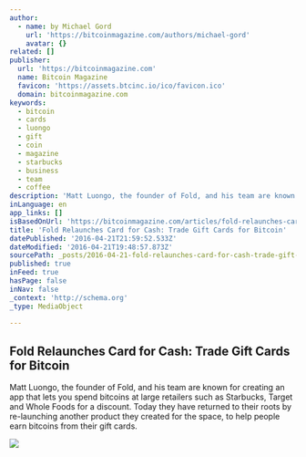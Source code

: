 ```yaml
---
author:
  - name: by Michael Gord
    url: 'https://bitcoinmagazine.com/authors/michael-gord'
    avatar: {}
related: []
publisher:
  url: 'https://bitcoinmagazine.com'
  name: Bitcoin Magazine
  favicon: 'https://assets.btcinc.io/ico/favicon.ico'
  domain: bitcoinmagazine.com
keywords:
  - bitcoin
  - cards
  - luongo
  - gift
  - coin
  - magazine
  - starbucks
  - business
  - team
  - coffee
description: 'Matt Luongo, the founder of Fold, and his team are known for creating an app that lets you spend bitcoins at large retailers such as Starbucks, Target and Whole Foods for a discount. Today they have returned to their roots by re-launching another product they created for the space, to help people earn bitcoins from their gift cards.'
inLanguage: en
app_links: []
isBasedOnUrl: 'https://bitcoinmagazine.com/articles/fold-relaunches-card-for-cash-trade-gift-cards-for-bitcoin-1461261434'
title: 'Fold Relaunches Card for Cash: Trade Gift Cards for Bitcoin'
datePublished: '2016-04-21T21:59:52.533Z'
dateModified: '2016-04-21T19:48:57.873Z'
sourcePath: _posts/2016-04-21-fold-relaunches-card-for-cash-trade-gift-cards-for-bitcoin.md
published: true
inFeed: true
hasPage: false
inNav: false
_context: 'http://schema.org'
_type: MediaObject

---
```

<article style=""><h1>Fold Relaunches Card for Cash: Trade Gift Cards for Bitcoin</h1><p>Matt Luongo, the founder of Fold, and his team are known for creating an app that lets you spend bitcoins at large retailers such as Starbucks, Target and Whole Foods for a discount. Today they have returned to their roots by re-launching another product they created for the space, to help people earn bitcoins from their gift cards.</p><img src="https://assets.btcinc.io/img/articles/fold-relaunches-card-for-cash-trade-gift-cards-for-bitcoin.jpg" /></article>